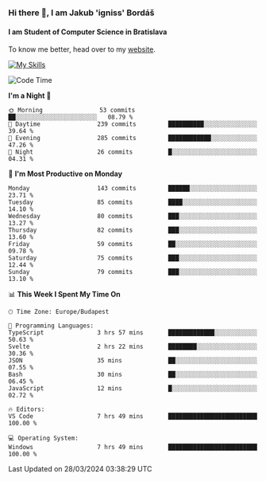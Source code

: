 ### Hi there 👋, I am Jakub 'igniss' Bordáš

#### I am Student of Computer Science in Bratislava
To know me better, head over to my [website](https://bordas.sk).

[![My Skills](https://skillicons.dev/icons?i=js,html,css,figma,svelte,java,kotlin,python,postgresql,typescript,nest,nodejs)](https://bordas.sk)


<!--START_SECTION:waka-->
![Code Time](http://img.shields.io/badge/Code%20Time-1%2C449%20hrs%2052%20mins-blue)

**I'm a Night 🦉** 

```text
🌞 Morning                53 commits          ██░░░░░░░░░░░░░░░░░░░░░░░   08.79 % 
🌆 Daytime                239 commits         ██████████░░░░░░░░░░░░░░░   39.64 % 
🌃 Evening                285 commits         ████████████░░░░░░░░░░░░░   47.26 % 
🌙 Night                  26 commits          █░░░░░░░░░░░░░░░░░░░░░░░░   04.31 % 
```
📅 **I'm Most Productive on Monday** 

```text
Monday                   143 commits         ██████░░░░░░░░░░░░░░░░░░░   23.71 % 
Tuesday                  85 commits          ████░░░░░░░░░░░░░░░░░░░░░   14.10 % 
Wednesday                80 commits          ███░░░░░░░░░░░░░░░░░░░░░░   13.27 % 
Thursday                 82 commits          ███░░░░░░░░░░░░░░░░░░░░░░   13.60 % 
Friday                   59 commits          ██░░░░░░░░░░░░░░░░░░░░░░░   09.78 % 
Saturday                 75 commits          ███░░░░░░░░░░░░░░░░░░░░░░   12.44 % 
Sunday                   79 commits          ███░░░░░░░░░░░░░░░░░░░░░░   13.10 % 
```


📊 **This Week I Spent My Time On** 

```text
🕑︎ Time Zone: Europe/Budapest

💬 Programming Languages: 
TypeScript               3 hrs 57 mins       █████████████░░░░░░░░░░░░   50.63 % 
Svelte                   2 hrs 22 mins       ████████░░░░░░░░░░░░░░░░░   30.36 % 
JSON                     35 mins             ██░░░░░░░░░░░░░░░░░░░░░░░   07.55 % 
Bash                     30 mins             ██░░░░░░░░░░░░░░░░░░░░░░░   06.45 % 
JavaScript               12 mins             █░░░░░░░░░░░░░░░░░░░░░░░░   02.72 % 

🔥 Editors: 
VS Code                  7 hrs 49 mins       █████████████████████████   100.00 % 

💻 Operating System: 
Windows                  7 hrs 49 mins       █████████████████████████   100.00 % 
```


 Last Updated on 28/03/2024 03:38:29 UTC
<!--END_SECTION:waka-->
